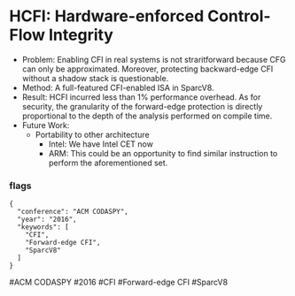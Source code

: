 # HCFI: Hardware-enforced Control-Flow Integrity

- Problem: Enabling CFI in real systems is not straritforward because CFG can only be approximated. Moreover, protecting backward-edge CFI without a shadow stack is questionable.
- Method: A full-featured CFI-enabled ISA in SparcV8.
- Result: HCFI incurred less than 1% performance overhead. As for security, the granularity of the forward-edge protection is directly proportional to the depth of the analysis performed on compile time.
- Future Work:
  - Portability to other architecture
    - Intel: We have Intel CET now
    - ARM: This could be an opportunity to find similar instruction to perform the aforementioned set.

### flags
```
{
  "conference": "ACM CODASPY",
  "year": "2016",
  "keywords": [
    "CFI",
    "Forward-edge CFI",
    "SparcV8"
  ]
}
```
\#ACM CODASPY
\#2016
\#CFI
\#Forward-edge CFI
\#SparcV8
